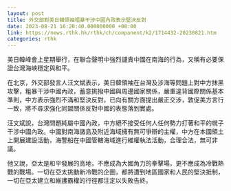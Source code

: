```yaml
---
layout: post
title: 外交部對美日韓領袖粗暴干涉中國內政表示堅決反對
date: 2023-08-21 16:20:40.000000000 +08:00
link: https://news.rthk.hk/rthk/ch/component/k2/1714432-20230821.htm
categories: rthk
---
```


美日韓峰會上星期舉行，在聯合聲明中強烈譴責中國在南海的行為，又稱有必要保證台灣海峽穩定與和平。

在北京，外交部發言人汪文斌表示，美日韓領袖在台灣及涉海等問題上對中方抹黑攻擊，粗暴干涉中國內政，蓄意挑撥中國與周邊國家關係，嚴重違背國際關係基本準則，中方表示強烈不滿和堅決反對，已向有關方面提出嚴正交涉，敦促美方言行一致，將不尋求強化同盟關係反對中國的表態落到實處。

汪文斌說，台灣問題純屬中國內政，中方絕不接受任何人任何勢力打著和平的幌子干涉中國內政。中國對南海諸島及附近海域擁有無可爭辯的主權，中方在本國領土上開展建設活動，海警船在中國管轄海域進行維權執法活動，合理合法，無可非議。

他又說，亞太是和平發展的高地，不應成為大國角力的拳擊場，更不應成為冷戰熱戰的戰場。一切在亞太挑動新冷戰的企圖，都將遭到地區國家和人民的堅決抵制，一切在亞太建立和維護霸權的行徑都注定以失敗告終。
